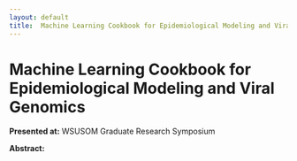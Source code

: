 ```yaml
---
layout: default
title:  Machine Learning Cookbook for Epidemiological Modeling and Viral Genomics
---
```


#  Machine Learning Cookbook for Epidemiological Modeling and Viral Genomics

**Presented at:** WSUSOM Graduate Research Symposium

**Abstract:**

